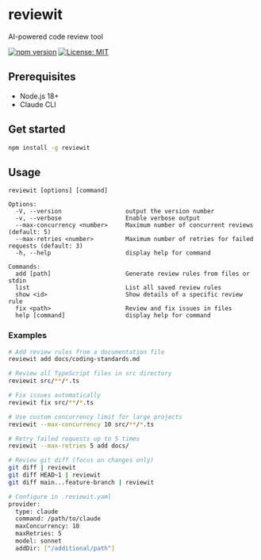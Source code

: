 # reviewit

AI-powered code review tool

[![npm version](https://badge.fury.io/js/reviewit.svg)](https://badge.fury.io/js/reviewit)
[![License: MIT](https://img.shields.io/badge/License-MIT-yellow.svg)](https://opensource.org/licenses/MIT)

## Prerequisites

- Node.js 18+
- Claude CLI

## Get started

```bash
npm install -g reviewit
```

## Usage

```
reviewit [options] [command]

Options:
  -V, --version                  output the version number
  -v, --verbose                  Enable verbose output
  --max-concurrency <number>     Maximum number of concurrent reviews (default: 5)
  --max-retries <number>         Maximum number of retries for failed requests (default: 3)
  -h, --help                     display help for command

Commands:
  add [path]                     Generate review rules from files or stdin
  list                           List all saved review rules
  show <id>                      Show details of a specific review rule
  fix <path>                     Review and fix issues in files
  help [command]                 display help for command
```

### Examples

```bash
# Add review rules from a documentation file
reviewit add docs/coding-standards.md

# Review all TypeScript files in src directory
reviewit src/**/*.ts

# Fix issues automatically
reviewit fix src/**/*.ts

# Use custom concurrency limit for large projects
reviewit --max-concurrency 10 src/**/*.ts

# Retry failed requests up to 5 times
reviewit --max-retries 5 add docs/

# Review git diff (focus on changes only)
git diff | reviewit
git diff HEAD~1 | reviewit
git diff main...feature-branch | reviewit

# Configure in .reviewit.yaml
provider:
  type: claude
  command: /path/to/claude
  maxConcurrency: 10
  maxRetries: 5
  model: sonnet
  addDir: ["/additional/path"]
```